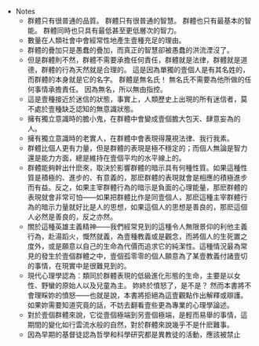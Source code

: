 - Notes
	- 群體只有很普通的品質。
	  群體只有很普通的智慧。
	  群體也只有最基本的智能。
	  群體同時也只具有最低甚至更低層次的智力。
	- 數量在人類社會中會經常性地產生壹種充足的理由。
	- 群體的疊加只是愚蠢的疊加，而真正的智慧卻被愚蠢的洪流湮沒了。
	- 但是群體則不然，群體不需要承擔任何責任，群體就是法律，群體就是道德，群體的行為天然就是合理的。
	  這是因為單獨的壹個人是有其名姓的，而群體的本身就是它的名字。
	  群體是無名氏！
	  無名氏不需要為他所做的任何事情承擔責任。
	  因為無名，所以無由指控。
	- 這是壹種接近於迷信的狀態，事實上，人類歷史上出現的所有迷信者，莫不處於壹種缺乏認知的無意識狀態。
	- 擁有獨立意識時的膽小鬼，在群體中會變成壹個膽大包天、肆意妄為的人。
	- 擁有獨立意識時的老實人，在群體中會表現得蔑視法律、我行我素。
	- 群體比個人更有力量，但是群體的表現是極不穩定的；而個人無論是智力還是能力方面，總是維持在壹個平均的水平線上的。
	- 群體能夠幹出什麽來，取決於影響群體的暗示具有何種性質。如果這種性質是積極的、進步的、有意義的，那麽群體的表現就會是相應的積極進步而有益。反之，如果主宰群體行為的暗示是負面的心理能量，那麽群體的表現就會非常可怕——如果把群體比作是同壹個人，那麽這種主宰群體行為的暗示力量就好比是人的思想，如果這個人的思想是善良的，那麽這個人必然是善良的，反之亦然。
	- 關於這種英雄主義精神——我們經常見到的這種令人無限景仰的利他主義行為，赴湯蹈火，慨然就義，為壹種教義或是觀念，而將個人的生死置之度外，或是願意以自己的生命為代價而追求它的純潔性。這種情況最為常見的發生於壹個群體之中，壹個孤零零的個人願意為了某壹教義付諸壹切的事情，在現實中是很難見到的。
	- 現代心理學認為：類同於群體表現的低級進化形態的生命，主要是以女性、野蠻的原始人以及兒童為主。
	  妳終於憤怒了，是不是？
	  然而本書將不會理睬妳的憤怒——也就是說，本書將拒絕為這壹觀點作出解釋或辯護。如果妳需要知道究竟的話，不妨去翻看壹些更為專業的心理學論述。
	- 對於壹個群體來說，它從壹個極端到另壹個極端，是輕而易舉的事情，這期間的變化如行雲流水般的自然，對於群體來說幾乎不是什麽難事。
	- 因為早期的基督徒認為哲學和科學研究都是異教徒的活動，應該被禁止